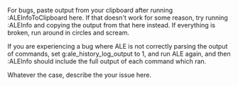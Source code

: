 For bugs, paste output from your clipboard after running :ALEInfoToClipboard
here. If that doesn't work for some reason, try running :ALEInfo and copying
the output from that here instead. If everything is broken, run around in
circles and scream.

If you are experiencing a bug where ALE is not correctly parsing the output of
commands, set g:ale_history_log_output to 1, and run ALE again, and then
:ALEInfo should include the full output of each command which ran.

Whatever the case, describe the your issue here.
